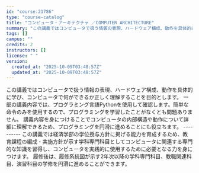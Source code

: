 ```yaml
---
id: "course:21786"
type: "course-catalog"
title: "コンピュータ・アーキテクチャ ／COMPUTER ARCHITECTURE"
summary: "この講義ではコンピュータで扱う情報の表現、ハードウェア構成、動作を具体的に学び、コンピュータで何ができるか正しく理解することを目的とします。 一部の講義内容では、プログラミング言語Pythonを使用して確認します。簡単な命令のみを使用するの…"
tags: []
campus: ""
credits: 2
instructors: []
license: " "
version:
  created_at: "2025-10-09T03:48:57Z"
  updated_at: "2025-10-09T03:48:57Z"
---
```


この講義ではコンピュータで扱う情報の表現、ハードウェア構成、動作を具体的に学び、コンピュータで何ができるか正しく理解することを目的とします。 一部の講義内容では、プログラミング言語Pythonを使用して確認します。簡単な命令のみを使用するので、プログラミングを学習したことがなくとも問題ありません。 講義内容を身につけることでコンピュータの内部構造や動作について詳細に理解できるため、プログラミングを円滑に進めることにも役立ちます。 ---------- この講義では経済学部の学位授与方針に掲げる能力を育成するため、教育課程の編成・実施方針が示す学科専門科目としてコンピュータに関連する専門的な知識を習得し、コンピュータを実践的に使用するために必要となる力を身につけます。 履修後は、履修系統図が示す2年次以降の学科専門科目、教職関連科目、演習科目の学修を円滑に進めることができます。

